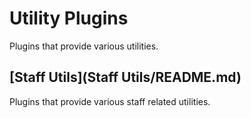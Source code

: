 # Utility Plugins

Plugins that provide various utilities.

## [Staff Utils](Staff Utils/README.md)

Plugins that provide various staff related utilities.
